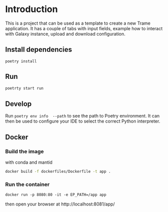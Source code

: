 # Introduction

This is a project that can be used as a template to create a new Trame application.
It has a couple of tabs with input fields, example how to interact with Galaxy instance, 
upload and download configuration.


## Install dependencies  

```
poetry install
```

## Run

```bash
poetrty start run
```

## Develop

Run `poetry env info  --path` to see the path to Poetry environment. It can then be used
to configure your IDE to select the correct Python interpreter.

## Docker
### Build the image

with conda and mantid

```bash
docker build -f dockerfiles/Dockerfile -t app .
```

### Run the container

```
docker run -p 8080:80 -it -e EP_PATH=/app app
```

then open your browser at http://localhost:8081/app/